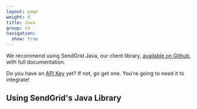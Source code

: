 ```yaml
---
layout: page
weight: 0
title: Java
group: v3
navigation:
  show: true
---
```

<call-out>

We recommend using SendGrid Java, our client library, <a href="https://github.com/sendgrid/sendgrid-java">available on Github</a>, with full documentation. </call-out>

<call-out>

Do you have an [API Key](https://app.sendgrid.com/settings/api_keys) yet? If not, go get one. You're going to need it to integrate!

</call-out>

## Using SendGrid's Java Library 	
<script src="https://gist.github.com/sendgrid-gists/78d8385f823e0d69580644cc6ca97101.js"></script>
